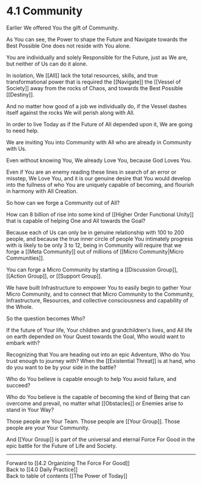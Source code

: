 # 4.1 Community
Earlier We offered You the gift of Community. 

As You can see, the Power to shape the Future and Navigate towards the Best Possible One does not reside with You alone. 

You are individually and solely Responsible for the Future, just as We are, but neither of Us can do it alone. 

In isolation, We [[All]] lack the total resources, skills, and true transformational power that is required the [[Navigate]] the [[Vessel of Society]] away from the rocks of Chaos, and towards the Best Possible [[Destiny]]. 

And no matter how good of a job we individually do, if the Vessel dashes itself against the rocks We will perish along with All. 

In order to live Today as if the Future of All depended upon it, We are going to need help. 

We are inviting You into Community with All who are already in Community with Us. 

Even without knowing You, We already Love You, because God Loves You. 

Even if You are an enemy reading these lines in search of an error or misstep, We Love You, and it is our genuine desire that You would develop into the fullness of who You are uniquely capable of becoming, and flourish in harmony with All Creation. 

So how can we forge a Community out of All? 

How can 8 billion of rise into some kind of [[Higher Order Functional Unity]] that is capable of helping One and All towards the Goal? 

Because each of Us can only be in genuine relationship with 100 to 200 people, and because the true inner circle of people You intimately progress with is likely to be only 3 to 12, being in Community will require that we forge a [[Meta Community]] out of millions of [[Micro Community|Micro Communities]].  

You can forge a Micro Community by starting a [[Discussion Group]], [[Action Group]], or [[Support Group]].  

We have built Infrastructure to empower You to easily begin to gather Your Micro Community, and to connect that Micro Community to the Community, Infrastructure, Resources, and collective consciousness and capability of the Whole. 

So the question becomes Who? 

If the future of Your life, Your children and grandchildren's lives, and All life on earth depended on Your Quest towards the Goal, Who would want to embark with? 

Recognizing that You are heading out into an epic Adventure, Who do You trust enough to journey with? When the [[Existential Threat]] is at hand, who do you want to be by your side in the battle? 

Who do You believe is capable enough to help You avoid failure, and succeed? 

Who do You believe is the capable of becoming the kind of Being that can overcome and prevail, no matter what [[Obstacles]] or Enemies arise to stand in Your Way? 

Those people are Your Team. Those people are [[Your Group]]. Those people are your Your Community.    

And [[Your Group]] is part of the universal and eternal Force For Good in the epic battle for the Future of Life and Society. 

___

Forward to [[4.2 Organizing The Force For Good]]  
Back to [[4.0 Daily Practice]]  
Back to table of contents [[The Power of Today]]  